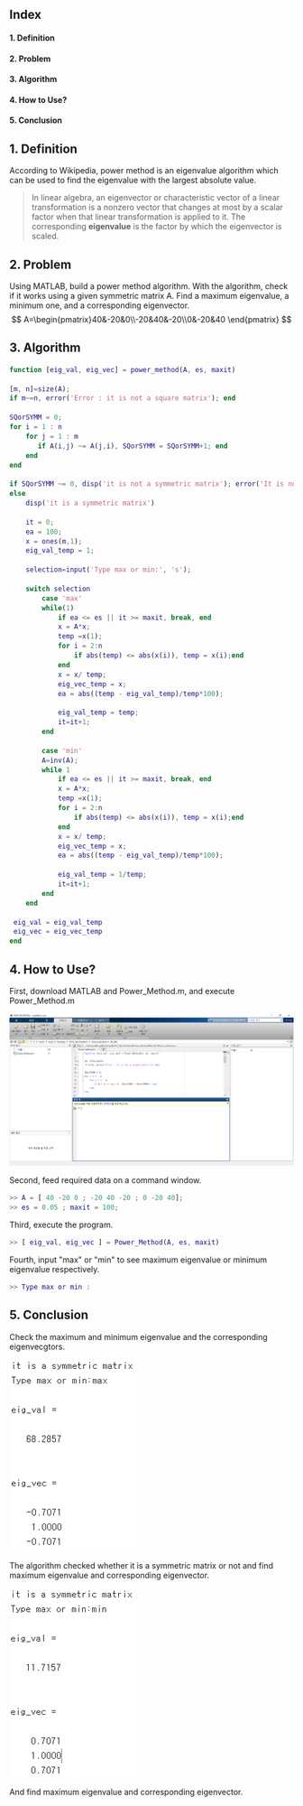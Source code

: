 ## Index

#### 1. Definition

#### 2. Problem

#### 3. Algorithm

#### 4. How to Use?

#### 5. Conclusion

#### 

## 1. Definition

According to Wikipedia, power method is an eigenvalue algorithm which can be used to find the eigenvalue with the largest absolute value.

> In linear algebra, an eigenvector or characteristic vector of a linear transformation is a nonzero vector that changes at most by a scalar factor when that linear transformation is applied to it. The corresponding **eigenvalue** is the factor by which the eigenvector is scaled.



## 2. Problem

Using MATLAB, build a power method algorithm. With the algorithm, check if it works using a given symmetric matrix A. Find a maximum eigenvalue, a minimum one, and a corresponding eigenvector.
$$
A=\begin{pmatrix}40&-20&0\\-20&40&-20\\0&-20&40 \end{pmatrix}
$$


## 3. Algorithm

```matlab
function [eig_val, eig_vec] = power_method(A, es, maxit)

[m, n]=size(A);
if m~=n, error('Error : it is not a square matrix'); end

SQorSYMM = 0;
for i = 1 : n
    for j = 1 : m
       if A(i,j) ~= A(j,i), SQorSYMM = SQorSYMM+1; end
    end   
end

if SQorSYMM ~= 0, disp('it is not a symmetric matrix'); error('It is not a symmetric matrix')
else
    disp('it is a symmetric matrix')
    
    it = 0;
    ea = 100;
    x = ones(m,1);
    eig_val_temp = 1;

    selection=input('Type max or min:', 's');

    switch selection
        case 'max'
        while(1)
            if ea <= es || it >= maxit, break, end
            x = A*x;
            temp =x(1);
            for i = 2:n
                if abs(temp) <= abs(x(i)), temp = x(i);end
            end 
            x = x/ temp;
            eig_vec_temp = x;
            ea = abs((temp - eig_val_temp)/temp*100);
            
            eig_val_temp = temp;
            it=it+1;
        end        

        case 'min'
        A=inv(A);
        while 1
            if ea <= es || it >= maxit, break, end
            x = A*x;
            temp =x(1);
            for i = 2:n
                if abs(temp) <= abs(x(i)), temp = x(i);end
            end 
            x = x/ temp;
            eig_vec_temp = x;
            ea = abs((temp - eig_val_temp)/temp*100);
            
            eig_val_temp = 1/temp;
            it=it+1;
        end
    end
    
 eig_val = eig_val_temp
 eig_vec = eig_vec_temp
end
```



## 4. How to Use?

First, download MATLAB and Power_Method.m, and execute Power_Method.m

![01Start](01_Figs/01Start.png)



Second, feed required data on a command window.

```matlab
>> A = [ 40 -20 0 ; -20 40 -20 ; 0 -20 40];
>> es = 0.05 ; maxit = 100;
```



Third, execute the program.

```matlab
>> [ eig_val, eig_vec ] = Power_Method(A, es, maxit)
```



Fourth, input "max" or "min" to see maximum eigenvalue or minimum eigenvalue respectively.

```matlab
>> Type max or min : 
```



## 5. Conclusion

Check the maximum and minimum eigenvalue and the corresponding eigenvecgtors.



![02Conclusion1](01_Figs/02Conclusion1.PNG)



The algorithm checked whether it is a symmetric matrix or not and find maximum eigenvalue and corresponding eigenvector.



![02Conclusion2](01_Figs/02Conclusion2.PNG)



And find maximum eigenvalue and corresponding eigenvector.